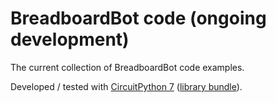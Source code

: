 # BreadboardBot code (ongoing development)

The current collection of BreadboardBot code examples.

Developed / tested with [CircuitPython 7](https://adafruit-circuit-python.s3.amazonaws.com/bin/seeeduino_xiao_rp2040/en_GB/adafruit-circuitpython-seeeduino_xiao_rp2040-en_GB-7.3.3.uf2) ([library bundle](https://github.com/adafruit/Adafruit_CircuitPython_Bundle/releases/download/20231003/adafruit-circuitpython-bundle-7.x-mpy-20231003.zip)).

